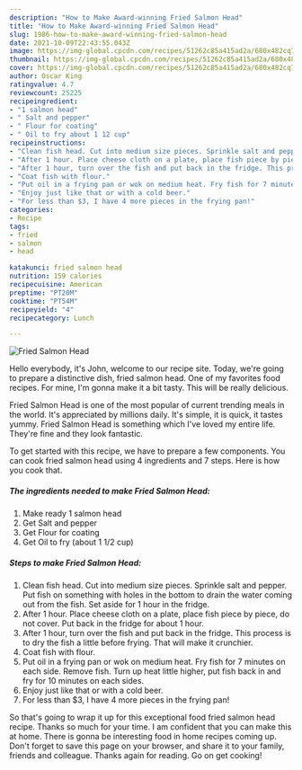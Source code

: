 ```yaml
---
description: "How to Make Award-winning Fried Salmon Head"
title: "How to Make Award-winning Fried Salmon Head"
slug: 1986-how-to-make-award-winning-fried-salmon-head
date: 2021-10-09T22:43:55.043Z
image: https://img-global.cpcdn.com/recipes/51262c85a415ad2a/680x482cq70/fried-salmon-head-recipe-main-photo.jpg
thumbnail: https://img-global.cpcdn.com/recipes/51262c85a415ad2a/680x482cq70/fried-salmon-head-recipe-main-photo.jpg
cover: https://img-global.cpcdn.com/recipes/51262c85a415ad2a/680x482cq70/fried-salmon-head-recipe-main-photo.jpg
author: Oscar King
ratingvalue: 4.7
reviewcount: 25225
recipeingredient:
- "1 salmon head"
- " Salt and pepper"
- " Flour for coating"
- " Oil to fry about 1 12 cup"
recipeinstructions:
- "Clean fish head. Cut into medium size pieces. Sprinkle salt and pepper. Put fish on something with holes in the bottom to drain the water coming out from the fish. Set aside for 1 hour in the fridge."
- "After 1 hour. Place cheese cloth on a plate, place fish piece by piece, do not cover. Put back in the fridge for about 1 hour."
- "After 1 hour, turn over the fish and put back in the fridge. This process is to dry the fish a little before frying. That will make it crunchier."
- "Coat fish with flour."
- "Put oil in a frying pan or wok on medium heat. Fry fish for 7 minutes on each side. Remove fish. Turn up heat little higher, put fish back in and fry for 10 minutes on each sides."
- "Enjoy just like that or with a cold beer."
- "For less than $3, I have 4 more pieces in the frying pan!"
categories:
- Recipe
tags:
- fried
- salmon
- head

katakunci: fried salmon head 
nutrition: 159 calories
recipecuisine: American
preptime: "PT20M"
cooktime: "PT54M"
recipeyield: "4"
recipecategory: Lunch

---
```



![Fried Salmon Head](https://img-global.cpcdn.com/recipes/51262c85a415ad2a/680x482cq70/fried-salmon-head-recipe-main-photo.jpg)

Hello everybody, it's John, welcome to our recipe site. Today, we're going to prepare a distinctive dish, fried salmon head. One of my favorites food recipes. For mine, I'm gonna make it a bit tasty. This will be really delicious.

Fried Salmon Head is one of the most popular of current trending meals in the world. It's appreciated by millions daily. It's simple, it is quick, it tastes yummy. Fried Salmon Head is something which I've loved my entire life. They're fine and they look fantastic.




To get started with this recipe, we have to prepare a few components. You can cook fried salmon head using 4 ingredients and 7 steps. Here is how you cook that.

<!--inarticleads1-->

##### The ingredients needed to make Fried Salmon Head:

1. Make ready 1 salmon head
1. Get  Salt and pepper
1. Get  Flour for coating
1. Get  Oil to fry (about 1 1/2 cup)




<!--inarticleads2-->

##### Steps to make Fried Salmon Head:

1. Clean fish head. Cut into medium size pieces. Sprinkle salt and pepper. Put fish on something with holes in the bottom to drain the water coming out from the fish. Set aside for 1 hour in the fridge.
1. After 1 hour. Place cheese cloth on a plate, place fish piece by piece, do not cover. Put back in the fridge for about 1 hour.
1. After 1 hour, turn over the fish and put back in the fridge. This process is to dry the fish a little before frying. That will make it crunchier.
1. Coat fish with flour.
1. Put oil in a frying pan or wok on medium heat. Fry fish for 7 minutes on each side. Remove fish. Turn up heat little higher, put fish back in and fry for 10 minutes on each sides.
1. Enjoy just like that or with a cold beer.
1. For less than $3, I have 4 more pieces in the frying pan!




So that's going to wrap it up for this exceptional food fried salmon head recipe. Thanks so much for your time. I am confident that you can make this at home. There is gonna be interesting food in home recipes coming up. Don't forget to save this page on your browser, and share it to your family, friends and colleague. Thanks again for reading. Go on get cooking!
